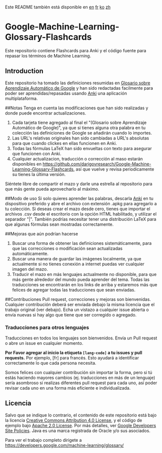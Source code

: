 Este README también está disponible en [en](https://github.com/darigovresearch/Google-Machine-Learning-Glossary-Flashcards/blob/master/README.md) [fr](https://github.com/darigovresearch/Google-Machine-Learning-Glossary-Flashcards/blob/master/README.fr.md) [ko](https://github.com/darigovresearch/Google-Machine-Learning-Glossary-Flashcards/blob/master/README.ko.md) [zh](https://github.com/darigovresearch/Google-Machine-Learning-Glossary-Flashcards/blob/master/README.zh.md)
# Google-Machine-Learning-Glossary-Flashcards
Este repositorio contiene Flashcards para Anki y el código fuente para repasar los términos de Machine Learning.

## Introduction
Este repositorio ha tomado las definiciones resumidas en [Glosario sobre Aprendizaje Automático de Google](https://developers.google.com/machine-learning/glossary/) y han sido redactadas facilmente para poder ser aprendidas/repasadas usando <a href="https://apps.ankiweb.net/">Anki</a> una aplicación multiplataforma.

##Notas
Tenga en cuenta las modificaciones que han sido realizadas y donde puede encontrar actualizaciones.
1. Cada tarjeta tiene agregado al final el "(Glosario sobre Aprendizaje Automático de Google)", ya que si tienes alguna otra palabra en tu colección las definiciones de Google se añadirán cuando lo importes.
2. Las URL's relativas originales han sido cambiadas a URL's absolutas para que cuando clickes en ellas funcionen en Anki.
3. Todas las fórmulas LaTeX han sido envueltas con texto para asegurar que funcionen con Anki.
4. Cualquier actualizacion, traducción o corrección al maso estarán disponibles en <a href="https://github.com/darigovresearch/Google-Machine-Learning-Glossary-Flashcards">https://github.com/darigovresearch/Google-Machine-Learning-Glossary-Flashcards</a>, así que vuelve y revisa periodicamente su tienes la última versión.

Siéntete libre de compartir el mazo y darle una estrella al repositorio para que más gente pueda aprovecharlo al máximo.

##Modo de uso
Si solo quieres aprender las palabras, descarla <a href="https://apps.ankiweb.net/">Anki</a> en tu dispositivo preferido y abre el archivo con extensión .apkg para agregarlo a tu colección. Si deseas crear el mazo desde cero, tienes que importar el archivos .csv desde el escritorio con la opción HTML habilitado, y utilizar el separador "|". También podrías necesitar tener una distribución LaTeX para que algunas fórmulas sean mostradas correctamente.

##Mejoras que aún podrían hacerse
1. Buscar una forma de obtener las definiciones sistemáticamente, para que las correcciones o modificación sean actualizadas automáticamente.
2. Buscar una manera de guardar las imágenes localmente, ya que actualmente si no tienes conexión a internet puedas ver cualquier imagen del mazo.
3. Traducir el mazo en más lenguajes actualmente no disponible, para que más gente alrededor del mundo pueda aprender del tema. Todas las traducciones se encontrarán en los links de arriba y estaremos más que felices de agregar todas las traducciones que sean enviadas.

##Contribuciones
Pull request, correcciones y mejoras son bienvenidas. Cualquier contribución deberá ser enviada debajo la misma licencia que el trabajo original (ver debajo). Echa un vistazo a cualquier issue abierta o envía nuevas si hay algo que tiene que ser corregido o agregado.

### Traducciones para otros lenguajes
Traducciones en todos los lenguajes son bienvenidos. Envía un Pull request o abre un issue en cualquier momento.

**Por Favor agregar al inicio la etiqueta `[lang-code]` a tu issues y pull requests.** Por ejemplo, [fr] para francés. Esto ayudará a identificar correctamente lo que cada persona necesita.

Somos felices con cualquier contribución sin importar la forma, pero si tú estás haciendo mayores cambios (ej. traducciones en más de un lenguaje) sería asombroso si realizas diferentes pull request para cada uno, así poder revisar cada uno en una forma más eficiente e individualizada.

## Licencia
<p>Salvo que se indique lo contrario, el contenido de este repositorio está bajo la licencia <a href="https://creativecommons.org/licenses/by/4.0/">Creative Commons Attribution 4.0 License</a>, y el código de ejemplo bajo  <a href="https://www.apache.org/licenses/LICENSE-2.0">Apache 2.0 License</a>. Por más detalles, ver <a href="https://developers.google.com/site-policies">Google Developers Site Policies</a>. Java es una marca registrada de Oracle y/o sus asociados.</p>

Para ver el trabajo completo dirigete a https://developers.google.com/machine-learning/glossary/

